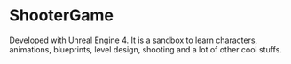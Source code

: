 # ShooterGame

Developed with Unreal Engine 4. It is a sandbox to learn characters, animations, blueprints, level design, shooting and a lot of other cool stuffs.
